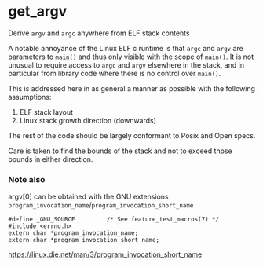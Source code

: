 # get_argv
Derive `argv` and `argc` anywhere from ELF stack contents

A notable annoyance of the Linux ELF c runtime is that `argc` and `argv` are parameters to `main()` and thus only visible with the scope of `main()`.  It is not unusual to require access to `argc` and `argv` elsewhere in the stack, and in particular from library code where there is no control over `main()`.

This is addressed here in as general a manner as possible with the following assumptions:
1. ELF stack layout
2. Linux stack growth direction (downwards)

The rest of the code should be largely conformant to Posix and Open specs.

Care is taken to find the bounds of the stack and not to exceed those bounds in either direction.

### Note also

argv[0] can be obtained with the GNU extensions `program_invocation_name`/`program_invocation_short_name` 

```
#define _GNU_SOURCE         /* See feature_test_macros(7) */
#include <errno.h>
extern char *program_invocation_name;
extern char *program_invocation_short_name;
```

https://linux.die.net/man/3/program_invocation_short_name
